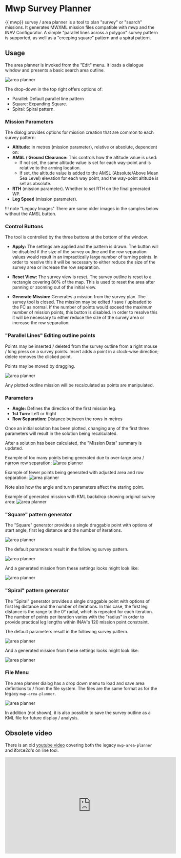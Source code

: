# Mwp Survey Planner

{{ mwp}} survey / area planner is a tool to plan "survey" or "search" missions. It generates MWXML mission files compatible with mwp and the INAV Configurator. A simple "parallel lines across a polygon" survey pattern is supported, as well as a "creeping square" pattern and a spiral pattern.

## Usage

The area planner is invoked from the "Edit" menu. It loads a dialogue window and presents a basic search area outline.

![area planner](images/survey-dropdown.png)

The drop-down in the top right offers options of:

* Parallel: Default parallel line pattern
* Square: Expanding Square.
* Spiral: Spiral pattern.

### Mission Parameters

The dialog provides options for mission creation that are common to each survey pattern:

* **Altitude:** in metres (mission parameter), relative or absolute, dependent on:
* **AMSL / Ground Clearance:** This controls how the altitude value is used:
    * If not set, the same altitude value is set for each way-point and is relative to the arming location.
	* If set, the altitude value is added to the AMSL (Absolute/Above Mean Sea Level) elevation for each way point, and the way-point altitude is set as absolute.
* **RTH** (mission parameter). Whether to set RTH on the final generated WP.
* **Leg Speed** (mission parameter).



!!! note "Legacy Images"
	There are some older images in the samples below without the AMSL button.

### Control Buttons

The tool is controlled by the three buttons at the bottom of the window.

* **Apply:** The settings are applied and the pattern is drawn. The button will be disabled if the size of the survey outline and the row separation values would result in an impractically large number of turning points. In order to resolve this it will be necessary to either reduce the size of the survey area or increase the row separation.

* **Reset View:** The survey view is reset. The survey outline is reset to a rectangle covering 80% of the map. This is used to reset the area after panning or zooming out of the initial view.

* **Generate Mission:** Generates a mission from the survey plan. The survey tool is closed. The mission may be edited / save / uploaded to the FC as normal. If the number of points would exceed the maximum number of mission points, this button is disabled.  In order to resolve this it will be necessary to either reduce the size of the survey area or increase the row separation.

### "Parallel Lines" Editing outline points

Points may be inserted / deleted from the survey outline from a right mouse / long press on a survey points. Insert adds a point in a clock-wise direction; delete removes the clicked point.

Points may be moved by dragging.

![area planner](images/area-planner_02.png)

Any plotted outline mission will be recalculated as points are manipulated.

### Parameters

* **Angle:** Defines the direction of the first mission leg.
* **1st Turn:** Left or Right
* **Row Separation:** Distance between the rows in metres

Once an initial solution has been plotted, changing any of the first three parameters will result in the solution being recalculated.

After a solution has been calculated, the "Mission Data" summary is updated.

Example of too many points being generated due to over-large area / narrow row separation:
![area planner](images/area-planner_03.png)

Example of fewer points being generated with adjusted area and row separation:
![area planner](images/area-planner_04.png)

Note also how the angle and turn parameters affect the staring point.

Example of generated mission with KML backdrop showing original survey area:
![area planner](images/survey-ovl-kml.png)

### "Square" pattern generator

The "Square" generator provides a single draggable point with options of start angle, first leg distance and the number of iterations.

![area planner](images/survey-square-ui.png)

The default parameters result in the following survey pattern.

![area planner](images/survey-gen-square.png)

And a generated mission from these settings looks might look like:

![area planner](images/survey-mission-sq.png)

### "Spiral" pattern generator

The "Spiral" generator provides a single draggable point with options of first leg distance and the number of iterations. In this case, the first leg distance is the range to the 0° radial, which is repeated for each iteration. The number of points per iteration varies with the "radius" in order to provide practical leg lengths within INAV's 120 mission point constraint.

The default parameters result in the following survey pattern.

![area planner](images/survey-spiral-01.png)

And a generated mission from these settings looks might look like:

![area planner](images/survey-spiral-02.png)

### File Menu

The area planner dialog has a drop down menu to load and save area definitions to / from the file system. The files are the same format as for the legacy `mwp-area-planner`.

![area planner](images/area-plan-menu.png)

In addition (not shown), it is also possible to save the survey outline as a KML file for future display / analysis.

## Obsolete video

There is an old [youtube video](https://youtu.be/AUYETXqdJ1g?list=PLE_mnLfCdjvAH4pLe9HCqaWm682_r8NT3) covering both the legacy `mwp-area-planner` and iforce2d's on line tool.

<iframe width="560" height="315" src="https://www.youtube.com/embed/AUYETXqdJ1g?list=PLE_mnLfCdjvAH4pLe9HCqaWm682_r8NT3" title="mwp area planner intro" frameborder="0" allow="accelerometer; autoplay; clipboard-write; encrypted-media; gyroscope; picture-in-picture" allowfullscreen></iframe>
